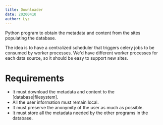 ```yaml
---
title: Downloader
date: 20200410
author: Lyz
---
```


Python program to obtain the metadata and content from the sites populating the
database.

The idea is to have a centralized scheduler that triggers celery jobs to be
consumed by worker processes. We'd have different worker processes for
each data source, so it should be easy to support new sites.

# Requirements

* It must download the metadata and content to the [database|filesystem].
* All the user information must remain local.
* It must preserve the anonymity of the user as much as possible.
* It must store all the metadata needed by the other programs in the database.

